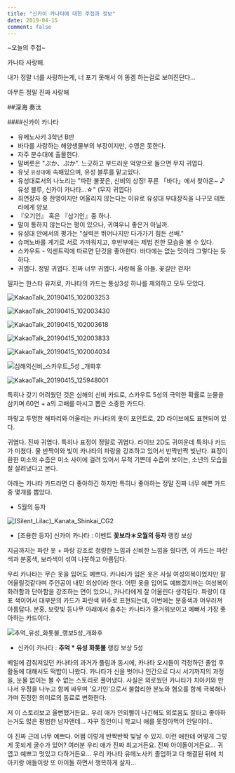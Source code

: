 ```yaml
---
title: "신카이 카나타에 대한 주접과 정보"
date: 2019-04-15
comment: false
---
```


~오늘의 주접~ 

카나타 사랑해. 

내가 정말 너를 사랑하는게, 너 포기 못해서 이 똥겜 하는걸로 보여진단다... 

아무튼 정말 진짜 사랑해





##深海 奏汰 

####신카이 카나타

-	유메노사키 3학년 B반
-	바다를 사랑하는 해양생물부의 부장이지만, 수영은 못한다.
-	자주 분수대에 출몰한다.
-	말버릇은 "ぷか、ぷか". 느긋하고 부드러운 억양으로 들으면 무지 귀엽다.
-	유닛 `유성대`에 속해있으며, 유성 블루를 맡고있다.
-	유성대로서의 나노리는 "파란 불꽃은, 신비의 상징! 푸른 「바다」에서 찾아온~ ♪ 유성 블루, 신카이 카나타...☆" (무지 귀엽다)
-	최연장자 중 한명이지만 어울리지 않는다는 이유로 유성대 부대장직을 나구모 테토라에게 양보
-	『오기인』 혹은 『삼기인』중 하나.
-	말이 통하지 않는다는 평이 있으나, 귀여우니 좋은거 아닐까.
-	유성대 안에서의 평가는 "실력은 뛰어나지만 다가가기 힘든 선배."
-	슈퍼노바를 계기로 서로 가까워지고, 후반부에는 제법 친한 모습을 볼 수 있다.
-	스카우트 - 익센트릭에 따르면 단것을 좋아한다. 바다에는 없는 맛이라 그렇다는 듯 하다.
-	귀엽다. 정말 귀엽다. 진짜 너무 귀엽다. 사랑해 울 아들. 꽃길만 걷자!





필자는 한스타 유저로, 카나타의 카드는 통상3성 하나를 제외하고 모두 모았다.

![KakaoTalk_20190415_102003253](https://user-images.githubusercontent.com/26815767/56102464-36ac2680-5f68-11e9-8d30-a24cb4dfccfb.jpg)



![KakaoTalk_20190415_102003430](https://user-images.githubusercontent.com/26815767/56102466-36ac2680-5f68-11e9-863e-77f71a85c4d4.jpg)

![KakaoTalk_20190415_102003618](https://user-images.githubusercontent.com/26815767/56102467-3744bd00-5f68-11e9-9bc7-ff412fa572a1.jpg)

![KakaoTalk_20190415_102003833](https://user-images.githubusercontent.com/26815767/56102468-3744bd00-5f68-11e9-8705-0f5766367c8c.jpg)

![KakaoTalk_20190415_102004034](https://user-images.githubusercontent.com/26815767/56102469-3744bd00-5f68-11e9-87c4-86d9c080e248.jpg)



![심해의신비_스카우트_5성 _개화후](https://user-images.githubusercontent.com/26815767/56106801-de801f00-5f7d-11e9-8982-41dd416cef4f.png)

![KakaoTalk_20190415_125948001](https://user-images.githubusercontent.com/26815767/56106937-839af780-5f7e-11e9-8584-a5fc4385610b.jpg)



특히나 갖기 어려웠던 것은 심해의 신비 카드로, 스카우트 5성의 극악한 확률로 눈물을 삼키며 60연 + a의 고배를 마시고 뽑은 소중한 카드다.

파랗고 투명한 해파리와 어울리는 카나타의 옷이 포인트로, 2D 라이브에도 표현되어 있다.

귀엽다. 진짜 귀엽다. 특히나 표정이 정말로 귀엽다.
라이브 2D도 귀여운데 특히나 카드가 미쳤다.
물 반짝이와 빛이 카나타의 파랑을 강조하고 있어서 반짝반짝 빛난다. 
표정이 환한 미소와 수줍은 미소 사이에 걸려 있어서 무척 기쁜데 수줍어 보이는, 소년의 모습을 잘 살려냈다고 본다.



아래는 카나타 카드라면 다 좋아하긴 하지만 특히나 좋아하는 정말 진짜 너무 예쁜 카드 중 몇개를 뽑았다.

- 5월의 등자

![(Silent_Lilac)_Kanata_Shinkai_CG2](https://user-images.githubusercontent.com/26815767/56102089-3a8a7980-5f65-11e9-9ed0-e9040aba3180.png)   

- [조용한 등자] 신카이 카나타 : 이벤트 **꽃보라＊오월의 등자** 랭킹 보상

지금까지는 파란 옷 + 파랑 강조로 청량한 느낌과 신비한 느낌을 줬다면, 이 카드는 파란색과 분홍색, 보라색이 섞여 나붓하고 아름답다.

우리 카나타는 무슨 옷을 입어도 예쁘다.
카나타가 입은 옷은 사실 여성의복이었지만 잘 어울릴것같다며 주인공이 내민 의상이라 한다.
어떤 옷을 입어도 예쁘겠지마는 여성복이 화려함과 단아함을 강조하는 면이 있으니, 카나타에게 잘 어울린다 생각된다. 파랑이 대표 색이어서 대부분의 카드가 파란색 위주로 표현되는데, 이번에는 분홍색과 어우러져 아름답다.
분홍, 보랏빛 등나무 아래에서 춤추는 카나타가 즐거워보이고 예뻐서 가장 좋아하는 카드이다.



![추억_유성_화톳불_랭보5성_개화후](https://user-images.githubusercontent.com/26815767/56106335-906a1c00-5f7b-11e9-8400-2c30bb6b5559.PNG)

- 신카이 카나타 : **추억 * 유성 화톳불** 랭킹 보상 5성

베일에 감춰져있던 카나타의 과거가 풀림과 동시에, 카나타 오시들이 걱정하던 졸업 후 활동에 대해서도 떡밥이 나왔다.
카나타가 신을 벗어나 인간으로 다시 서기까지의 과정을, 눈물 없이는 볼 수 없는 스토리로 풀어냈다.
사실은 외로웠던 카나타가 치아키와 만나서 우정을 나누고 함께 싸우며 '오기인'으로서 불합리한 분노와 혐오를 함께 극복해나가며 진정한 의미로의 동료로 변화한다. 

저 이 스토리보고 울뻔했거든요..
우리 애가 인외삘이 나긴해도 외로움도 잘타고 좋아하는거도 많은 평범한 남자앤데...
자꾸 집안이니 학교니 애를 못잡아먹어 안달이야..

아 진짜 근데 너무 예쁘다. 어쩜 이렇게 반짝반짝 빛날 수 있지.
이런 애한테 어떻게 그렇게 못되게 굴수가 있어?
여러분 우리 애가 진짜 최고거든요. 진짜 아이돌이거든요... 귀엽고 예쁘고 멋있고 다하거든요...
우리 카나타 유메노사키 졸업하고 다 해결된 뒤에 치아키랑 애들이랑 또 아이돌 하면서 행복하게 살자...

